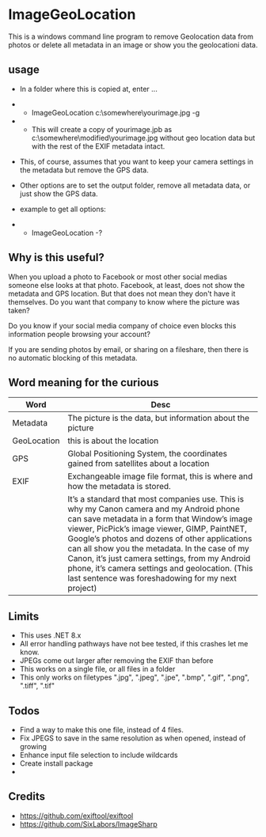 # ImageGeoLocation

This is a windows command line program to remove Geolocation data from photos or delete all metadata in an image or show you the geolocationi data. 

## usage

- In a folder where this is copied at, enter ...
- - ImageGeoLocation c:\somewhere\yourimage.jpg -g
- - This will create a copy of yourimage.jpb as c:\somewhere\modified\yourimage.jpg without geo location data but with the rest of the EXIF metadata intact.

- This, of course, assumes that you want to keep your camera settings in the metadata but remove the GPS data.
- Other options are to set the output folder, remove all metadata data, or just show the GPS data.
- example to get all options:
- - ImageGeoLocation -?

## Why is this useful?

When you upload a photo to Facebook or most other social medias someone else looks at that photo. Facebook, at least, does not show the metadata and GPS location. But that does not mean they don't have it themselves. Do you want that company to know where the picture was taken?

Do you know if your social media company of choice even blocks this information people browsing your account?

If you are sending photos by email, or sharing on a fileshare, then there is no automatic blocking of this metadata.

## Word meaning for the curious

| Word        | Desc                                                                                                                                                                                                                                                                                                                                                                                                                                                  |
| ----------- | ----------------------------------------------------------------------------------------------------------------------------------------------------------------------------------------------------------------------------------------------------------------------------------------------------------------------------------------------------------------------------------------------------------------------------------------------------- |
| Metadata    | The picture is the data, but information about the picture                                                                                                                                                                                                                                                                                                                                                                                            |
| GeoLocation | this is about the location                                                                                                                                                                                                                                                                                                                                                                                                                            |
| GPS         | Global Positioning System, the coordinates gained from satellites about a location                                                                                                                                                                                                                                                                                                                                                                    |
| EXIF        | Exchangeable image file format, this is where and how the metadata is stored.                                                                                                                                                                                                                                                                                                                                                                         |
|             | It’s a standard that most companies use. This is why my Canon camera and my Android phone can save metadata in a form that Window’s image viewer, PicPick’s image viewer, GIMP, PaintNET, Google’s photos and dozens of other applications can all show you the metadata. In the case of my Canon, it’s just camera settings, from my Android phone, it’s camera settings and geolocation. (This last sentence was foreshadowing for my next project) |

## Limits

- This uses .NET 8.x
- All error handling pathways have not bee tested, if this crashes let me know.
- JPEGs come out larger after removing the EXIF than before
- This works on a single file, or all files in a folder
- This only works on filetypes ".jpg", ".jpeg", ".jpe", ".bmp", ".gif", ".png", ".tiff", ".tif"

## Todos

- Find a way to make this one file, instead of 4 files.
- Fix JPEGS to save in the same resolution as when opened, instead of growing
- Enhance input file selection to include wildcards
- Create install package
-

## Credits

- https://github.com/exiftool/exiftool
- https://github.com/SixLabors/ImageSharp
